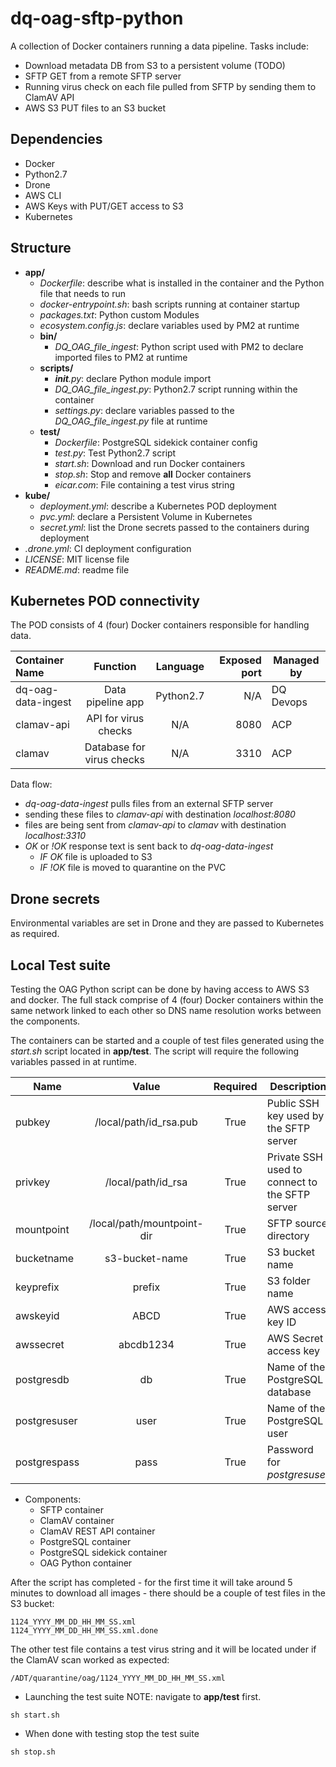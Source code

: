 # dq-oag-sftp-python

A collection of Docker containers running a data pipeline.
Tasks include:
- Download metadata DB from S3 to a persistent volume (TODO)
- SFTP GET from a remote SFTP server
- Running virus check on each file pulled from SFTP by sending them to ClamAV API
- AWS S3 PUT files to an S3 bucket

## Dependencies

- Docker
- Python2.7
- Drone
- AWS CLI
- AWS Keys with PUT/GET access to S3
- Kubernetes

## Structure

- **app/**
  - *Dockerfile*: describe what is installed in the container and the Python file that needs to run
  - *docker-entrypoint.sh*: bash scripts running at container startup
  - *packages.txt*: Python custom Modules
  - *ecosystem.config.js*: declare variables used by PM2 at runtime
  - **bin/**
    - *DQ_OAG_file_ingest*: Python script used with PM2 to declare imported files to PM2 at runtime
  - **scripts/**
    - *__init__.py*: declare Python module import
    - *DQ_OAG_file_ingest.py*: Python2.7 script running within the container
    - *settings.py*: declare variables passed to the *DQ_OAG_file_ingest.py* file at runtime
  - **test/**
    - *Dockerfile*: PostgreSQL sidekick container config
    - *test.py*: Test Python2.7 script
    - *start.sh*: Download and run Docker containers
    - *stop.sh*: Stop and remove **all** Docker containers
    - *eicar.com*: File containing a test virus string
- **kube/**
  - *deployment.yml*: describe a Kubernetes POD deployment
  - *pvc.yml*: declare a Persistent Volume in Kubernetes
  - *secret.yml*: list the Drone secrets passed to the containers during deployment  
- *.drone.yml*: CI deployment configuration
- *LICENSE*: MIT license file
- *README.md*: readme file

## Kubernetes POD connectivity

The POD consists of 4 (four) Docker containers responsible for handling data.

| Container Name | Function | Language | Exposed port | Managed by |
| :--- | :---: | :---: | ---: | --- |
| dq-oag-data-ingest | Data pipeline app| Python2.7 | N/A | DQ Devops |
| clamav-api | API for virus checks | N/A | 8080 |ACP |
| clamav | Database for virus checks | N/A | 3310 |ACP |

Data flow:

- *dq-oag-data-ingest* pulls files from an external SFTP server
- sending these files to *clamav-api* with destination *localhost:8080*
- files are being sent from *clamav-api* to *clamav* with destination *localhost:3310*
- *OK* or *!OK* response text is sent back to *dq-oag-data-ingest*
  - *IF OK* file is uploaded to S3
  - *IF !OK* file is moved to quarantine on the PVC

## Drone secrets

Environmental variables are set in Drone and they are passed to Kubernetes as required.

## Local Test suite

Testing the OAG Python script can be done by having access to AWS S3 and docker.
The full stack comprise of 4 (four) Docker containers within the same network linked to each other so DNS name resolution works between the components.

The containers can be started and a couple of test files generated using the *start.sh* script located in **app/test**.
The script will require the following variables passed in at runtime.

|Name|Value|Required|Description|
| --- |:---:| :---:| --- |
| pubkey | /local/path/id_rsa.pub | True | Public SSH key used by the SFTP server|
| privkey | /local/path/id_rsa | True | Private SSH used to connect to the SFTP server|
| mountpoint|  /local/path/mountpoint-dir | True | SFTP source directory|
| bucketname | s3-bucket-name | True | S3 bucket name |
| keyprefix | prefix | True | S3 folder name |
| awskeyid | ABCD | True | AWS access key ID |
| awssecret | abcdb1234 | True | AWS Secret access key |
| postgresdb | db | True | Name of the PostgreSQL database |
| postgresuser | user | True | Name of the PostgreSQL user |
| postgrespass | pass | True | Password for _postgresuser_ |

- Components:
  - SFTP container
  - ClamAV container
  - ClamAV REST API container
  - PostgreSQL container
  - PostgreSQL sidekick container
  - OAG Python container

After the script has completed - for the first time it will take around 5 minutes to download all images - there should be a couple of test files in the S3 bucket:

```
1124_YYYY_MM_DD_HH_MM_SS.xml
1124_YYYY_MM_DD_HH_MM_SS.xml.done
```
The other test file contains a test virus string and it will be located under if the ClamAV scan worked as expected:

```
/ADT/quarantine/oag/1124_YYYY_MM_DD_HH_MM_SS.xml
```

- Launching the test suite
NOTE: navigate to **app/test** first.

```
sh start.sh
```

- When done with testing stop the test suite

```
sh stop.sh
```
